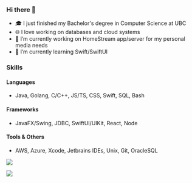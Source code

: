 ### Hi there 👋

<!--
**flynn-buc/flynn-buc** is a ✨ _special_ ✨ repository because its `README.md` (this file) appears on your GitHub profile.

Here are some ideas to get you started:


-->
- 🎓 I just finished my Bachelor's degree in Computer Science at UBC
- 🌐 I love working on databases and cloud systems
- 🔭 I’m currently working on HomeStream app/server for my personal media needs
- 🌱 I’m currently learning Swift/SwiftUI

### Skills

#### Languages
- Java, Golang, C/C++, JS/TS, CSS, Swift, SQL, Bash

#### Frameworks
- JavaFX/Swing, JDBC, SwiftUI/UIKit, React, Node
#### Tools & Others
- AWS, Azure, Xcode, Jetbrains IDEs, Unix, Git, OracleSQL

<!-- ![](https://komarev.com/ghpvc/?username=jmhirsch&color=blueviolet&style=flat&label=CT) -->
<a href="https://github.com/jmhirsch/">
  <img align="center" src="https://github-readme-stats.vercel.app/api/top-langs/?username=jmhirsch&layout=compact&hide=html&langs_count=6" />
</a>


![](https://hit.yhype.me/github/profile?user_id=54959558)


